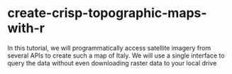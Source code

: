 # create-crisp-topographic-maps-with-r
In this tutorial, we will programmatically access satellite imagery from several APIs to create such a map of Italy. We will use a single interface to query the data without even downloading raster data to your local drive

